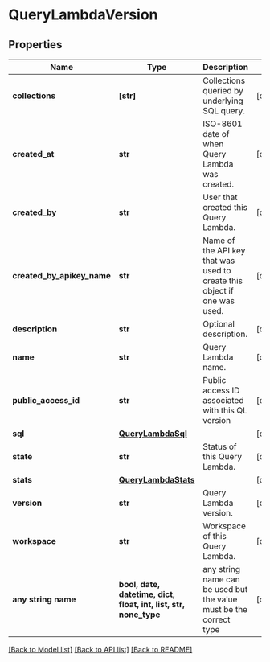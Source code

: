 # QueryLambdaVersion


## Properties
Name | Type | Description | Notes
------------ | ------------- | ------------- | -------------
**collections** | **[str]** | Collections queried by underlying SQL query. | [optional] 
**created_at** | **str** | ISO-8601 date of when Query Lambda was created. | [optional] 
**created_by** | **str** | User that created this Query Lambda. | [optional] 
**created_by_apikey_name** | **str** | Name of the API key that was used to create this object if one was used. | [optional] 
**description** | **str** | Optional description. | [optional] 
**name** | **str** | Query Lambda name. | [optional] 
**public_access_id** | **str** | Public access ID associated with this QL version | [optional] 
**sql** | [**QueryLambdaSql**](QueryLambdaSql.md) |  | [optional] 
**state** | **str** | Status of this Query Lambda. | [optional] 
**stats** | [**QueryLambdaStats**](QueryLambdaStats.md) |  | [optional] 
**version** | **str** | Query Lambda version. | [optional] 
**workspace** | **str** | Workspace of this Query Lambda. | [optional] 
**any string name** | **bool, date, datetime, dict, float, int, list, str, none_type** | any string name can be used but the value must be the correct type | [optional]

[[Back to Model list]](../README.md#documentation-for-models) [[Back to API list]](../README.md#documentation-for-api-endpoints) [[Back to README]](../README.md)


